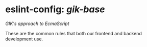 # eslint-config: *gik-base*
*GIK's approach to EcmaScript*

These are the common rules that both our frontend and backend development use.

